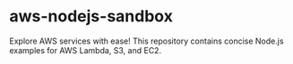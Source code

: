# aws-nodejs-sandbox
Explore AWS services with ease! This repository contains concise Node.js examples for AWS Lambda, S3, and EC2.
